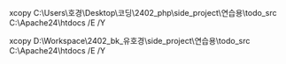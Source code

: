<!-- 집 -->
xcopy C:\Users\호경\Desktop\코딩\2402_php\side_project\연습용\todo_src C:\Apache24\htdocs /E /Y

<!-- 학원 -->
xcopy D:\Workspace\2402_bk_유호경\side_project\연습용\todo_src C:\Apache24\htdocs /E /Y